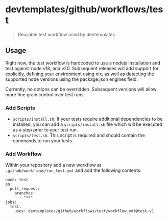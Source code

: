 # devtemplates/github/workflows/test

> Reusable test workflow used by devtemplates

## Usage

Right now, the test workflow is hardcoded to use a nodejs installation and test
against node v18, and v20. Subsequent releases will add support for explicitly,
defining your environment using nix, as well as detecting the supported node
versions using the package.json engines field.

Currently, no options can be overridden. Subsequent versions will allow more
fine grain control over test runs.

### Add Scripts

- `scripts/install.sh`: If your tests require additional dependencies to be
  installed, you can add a `scripts/install.sh` file which will be executed as a
  step prior to your test run.
- `scripts/test.sh`: This script is required and should contain the commands
  to run your tests.

### Add Workflow

Within your repository add a new workflow at `.github/workflows/run_test.yml`
and add the following contents:

```
name: test
on:
  pull_request:
    branches:
      - "**"
jobs:
  test:
    uses: devtemplates/github/workflows/test/workflow.yml@test-v1

```
